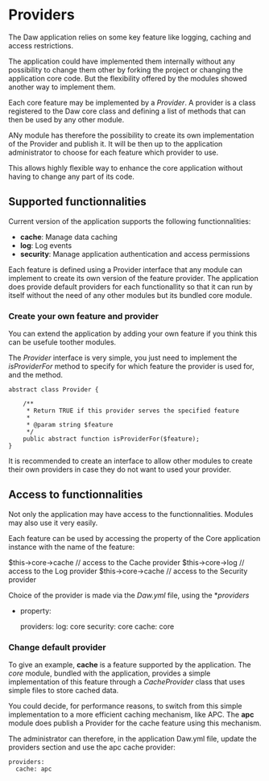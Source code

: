 # Providers

The Daw application relies on some key feature like logging, caching and access restrictions.

The application could have implemented them internally without any possibility to change them other by forking the project or changing the application core code. But the flexibility offered by the modules showed another way to implement them.

Each core feature may be implemented by a *Provider*. A provider is a class registered to the Daw core class and defining a list of methods that can then be used by any other module.

ANy module has therefore the possibility to create its own implementation of the Provider and publish it. It will be then up to the application administrator to choose for each feature which provider to use.

This allows highly flexible way to enhance the core application without having to change any part of its code.


## Supported functionnalities

Current version of the application supports the following functionnalities:
 - **cache**: Manage data caching
 - **log**: Log events
 - **security**: Manage application authentication and access permissions

Each feature is defined using a Provider interface that any module can implement to create its own version of the feature provider. The application does provide default providers for each functionallity so that it can run by itself without the need of any other modules but its bundled core module.


### Create your own feature and provider

You can extend the application by adding your own feature if you think this can be usefule toother modules.

The *Provider* interface is very simple, you just need to implement the *isProviderFor* method to specify for which feature the provider is used for, and the method.

    abstract class Provider {

        /**
         * Return TRUE if this provider serves the specified feature
         *
         * @param string $feature
         */
        public abstract function isProviderFor($feature);
    }


It is recommended to create an interface to allow other modules to create their own providers in case they do not want to used your provider.


## Access to functionnalities

Not only the application may have access to the functionnalities. Modules may also use it very easily.

Each feature can be used by accessing the property of the Core application instance with the name of the feature:

  $this->core->cache // access to the Cache provider
  $this->core->log // access to the Log provider
  $this->core->cache // access to the Security provider



Choice of the provider is made via the *Daw.yml* file, using the **providers*
* property:

    providers:
      log: core
      security: core
      cache: core


### Change default provider

To give an example, **cache** is a feature supported by the application. The *core* module, bundled with the application, provides a simple implementation of this feature through a *CacheProvider* class that uses simple files to store cached data.

You could decide, for performance reasons, to switch from this simple implementation to a more efficient caching mechanism, like APC. The **apc** module does publish a Provider for the cache feature using this mechanism.

The administrator can therefore, in the application Daw.yml file, update the providers section and use the apc cache provider:

    providers:
      cache: apc

